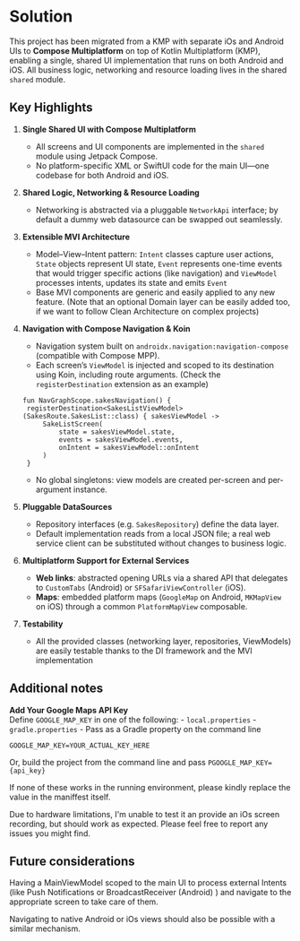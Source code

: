 # Solution

This project has been migrated from a KMP with separate iOs and Android UIs to  **Compose Multiplatform**  on top of Kotlin Multiplatform (KMP), enabling a single, shared UI implementation that runs on both Android and iOS. All business logic, networking and resource loading lives in the shared `shared` module.


## Key Highlights

1. **Single Shared UI with Compose Multiplatform**
    - All screens and UI components are implemented in the `shared` module using Jetpack Compose.
    - No platform-specific XML or SwiftUI code for the main UI—one codebase for both Android and iOS.

2. **Shared Logic, Networking & Resource Loading**
    - Networking is abstracted via a pluggable `NetworkApi` interface; by default a dummy web datasource can be swapped out seamlessly.

3. **Extensible MVI Architecture**
    - Model–View–Intent pattern: `Intent` classes capture user actions, `State` objects represent UI state, `Event` represents one-time events that would trigger specific actions (like navigation) and `ViewModel` processes intents, updates its state and emits `Event`
    - Base MVI components are generic and easily applied to any new feature. (Note that an optional Domain layer can be easily added too, if we want to follow Clean Architecture on complex projects)

4. **Navigation with Compose Navigation & Koin**
    - Navigation system built on `androidx.navigation:navigation-compose` (compatible with Compose MPP).
    - Each screen’s `ViewModel` is injected and scoped to its destination using Koin, including route arguments. (Check the `registerDestination` extension as an example)
   ```
   fun NavGraphScope.sakesNavigation() {
    registerDestination<SakesListViewModel>(SakesRoute.SakesList::class) { sakesViewModel ->
        SakeListScreen(
            state = sakesViewModel.state,
            events = sakesViewModel.events,
            onIntent = sakesViewModel::onIntent
        )
    }
   ```
    - No global singletons: view models are created per-screen and per-argument instance.

5. **Pluggable DataSources**
    - Repository interfaces (e.g. `SakesRepository`) define the data layer.
    - Default implementation reads from a local JSON file; a real web service client can be substituted without changes to business logic.

6. **Multiplatform Support for External Services**
    - **Web links**: abstracted opening URLs via a shared API that delegates to `CustomTabs` (Android) or `SFSafariViewController` (iOS).
    - **Maps**: embedded platform maps (`GoogleMap` on Android, `MKMapView` on iOS) through a common `PlatformMapView` composable.

8. **Testability**
   - All the provided classes (networking layer, repositories, ViewModels) are easily testable thanks to the DI framework and the MVI implementation



## Additional notes

**Add Your Google Maps API Key**  
   Define `GOOGLE_MAP_KEY` in one of the following:
    - `local.properties`
    - `gradle.properties`
    - Pass as a Gradle property on the command line

   `GOOGLE_MAP_KEY=YOUR_ACTUAL_KEY_HERE`

   Or, build the project from the command line and pass `PGOOGLE_MAP_KEY={api_key}`

   If none of these works in the running environment, please kindly replace the value in the maniffest itself.

   Due to hardware limitations, I'm unable to test it an provide an iOs screen recording, but should work as expected. Please feel free to report any issues you might find.

## Future considerations
   
   Having a MainViewModel scoped to the main UI to process external Intents (like Push Notifications or BroadcastReceiver (Android) ) and navigate to the appropriate screen to take care of them.
   
   Navigating to native Android or iOs views should also be possible with a similar mechanism.
   
